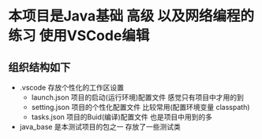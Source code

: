 # 本项目是Java基础 高级 以及网络编程的练习 使用VSCode编辑
## 组织结构如下
+ .vscode 存放个性化的工作区设置
    - launch.json 项目的启动(运行环境)配置文件 感觉只有项目中才用的到
    - setting.json 项目的个性化配置文件       比较常用(配置环境变量 classpath)
    - tasks.json 项目的Buid(编译)配置文件     也是项目中用到的多
+ java_base 是本测试项目的包之一 存放了一些测试类
